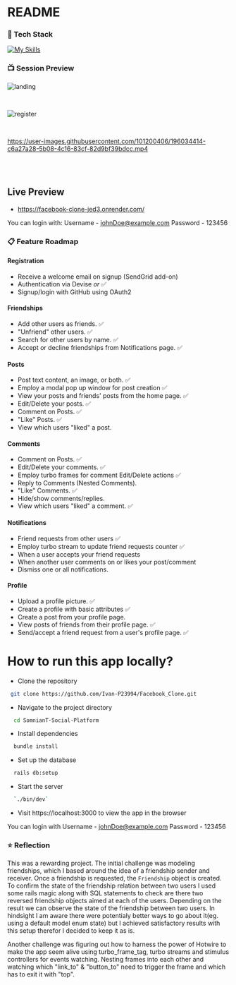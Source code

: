 # README


### 👾 Tech Stack



[![My Skills](https://skillicons.dev/icons?i=html,css,js,ruby,rails,postgres,tailwind)](https://skillicons.dev)

### 📺 Session Preview

![landing](https://user-images.githubusercontent.com/101200406/196034269-28fb3d7f-3194-4d2b-a327-39ce2453734b.png)

<br/>

![register](https://user-images.githubusercontent.com/101200406/196034570-4c25b282-5892-4538-bfbb-a6f1bd19e84a.png)

<br/>

https://user-images.githubusercontent.com/101200406/196034414-c6a27a28-5b08-4c16-83cf-82d9bf39bdcc.mp4

<br/><br/>

## Live Preview

- https://facebook-clone-jed3.onrender.com/

You can login with:
Username - johnDoe@example.com
Password - 123456

### 📋 Feature Roadmap

#### Registration

- Receive a welcome email on signup (SendGrid add-on) 
- Authentication via Devise _or_  :white_check_mark:
- Signup/login with GitHub using OAuth2 


#### Friendships

- Add other users as friends.  :white_check_mark:
- "Unfriend" other users.  :white_check_mark:
- Search for other users by name.  :white_check_mark:
- Accept or decline friendships from Notifications page.  :white_check_mark:

#### Posts

- Post text content, an image, or both.  :white_check_mark:
- Employ a modal pop up window for post creation ✅
- View your posts and friends' posts from the home page.  :white_check_mark:
- Edit/Delete your posts.  :white_check_mark:
- Comment on Posts.  :white_check_mark:
- "Like" Posts.  :white_check_mark:
- View which users "liked" a post.

#### Comments

- Comment on Posts.  :white_check_mark:
- Edit/Delete your comments.  :white_check_mark:
- Employ turbo frames for comment Edit/Delete actions :white_check_mark:
- Reply to Comments (Nested Comments).
- "Like" Comments.  :white_check_mark:
- Hide/show comments/replies.
- View which users "liked" a comment.  :white_check_mark:

#### Notifications

- Friend requests from other users  :white_check_mark:
- Employ turbo stream to update friend requests counter :white_check_mark:
- When a user accepts your friend requests
- When another user comments on or likes your post/comment
- Dismiss one or all notifications.

#### Profile

- Upload a profile picture.  :white_check_mark:
- Create a profile with basic attributes  :white_check_mark:
- Create a post from your profile page.
- View posts of friends from their profile page.  :white_check_mark:
- Send/accept a friend request from a user's profile page.  :white_check_mark:



# How to run this app locally?

- Clone the repository
 ```bash
  git clone https://github.com/Ivan-P23994/Facebook_Clone.git
```
- Navigate to the project directory

```bash
  cd SomnianT-Social-Platform
```
- Install dependencies

```bash
  bundle install
```

- Set up the database

```bash
  rails db:setup
```

- Start the server

```bash
  `./bin/dev`
```

- Visit https://localhost:3000 to view the app in the browser

You can login with
Username - johnDoe@example.com
Password - 123456

### ⭐ Reflection

This was a rewarding project. The initial challenge was modeling friendships, which I based around the idea of a friendship sender and receiver. Once a friendship is requested, the `Friendship` object is created. To confirm the state of the friendship relation between two users I used some rails magic along with SQL statements to check are there two reversed friendship objects aimed at each of the users. Depending on the result we can observe the state of the friendship between two users. In hindsight I am aware there were potentialy better ways to go about it(eg. using a default model enum state) but I achieved satisfactory results with this setup therefor I decided to keep it as is.


Another challenge was figuring out how to harness the power of Hotwire to make the app seem alive using turbo_frame_tag, turbo streams and stimulus controllers for events watching. Nesting frames into each other and watching which "link_to" & "button_to" need to trigger the frame and which has to exit it with "top". 



